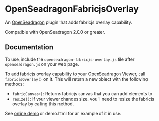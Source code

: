 # OpenSeadragonFabricjsOverlay

An [OpenSeadragon](http://openseadragon.github.io) plugin that adds fabricjs overlay capability.

Compatible with OpenSeadragon 2.0.0 or greater.

## Documentation

To use, include the `openseadragon-fabricjs-overlay.js` file after `openseadragon.js` on your web page.

To add fabricjs overlay capability to your OpenSeadragon Viewer, call `fabricjsOverlay()` on it. This will return a new object with the following methods:

* `fabricCanvas()`: Returns fabricjs canvas that you can add elements to
* `resize()`: If your viewer changes size, you'll need to resize the fabricjs overlay by calling this method.

See [online demo](http://altert.github.io/openseadragonfabricjsoverlay/demo.html) or demo.html for an example of it in use. 

